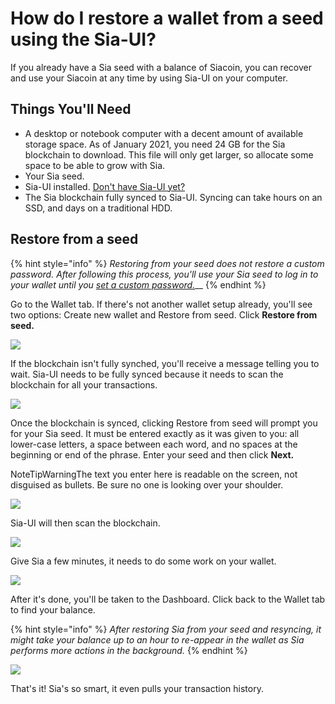 # How do I restore a wallet from a seed using the Sia-UI?

If you already have a Sia seed with a balance of Siacoin, you can recover and use your Siacoin at any time by using Sia-UI on your computer.

## Things You'll Need

* A desktop or notebook computer with a decent amount of available storage space. As of January 2021, you need 24 GB for the Sia blockchain to download. This file will only get larger, so allocate some space to be able to grow with Sia.
* Your Sia seed.
* Sia-UI installed. [Don't have Sia-UI yet?](how-to-download-and-install-sia-ui.md#find\_the\_right\_download\_for\_you)
* The Sia blockchain fully synced to Sia-UI. Syncing can take hours on an SSD, and days on a traditional HDD.

## Restore from a seed

{% hint style="info" %}
_Restoring from your seed does not restore a custom password. After following this process, you'll use your Sia seed to log in to your wallet until you_ [_set a custom password._](how-do-i-change-my-sia-wallet-password.md)__
{% endhint %}

Go to the Wallet tab. If there's not another wallet setup already, you'll see two options: Create new wallet and Restore from seed. Click **Restore from seed.**

![](../../../.gitbook/assets/restore-1%20\(2\)%20\(2\).png)

If the blockchain isn't fully synched, you'll receive a message telling you to wait. Sia-UI needs to be fully synced because it needs to scan the blockchain for all your transactions.

![](../../../.gitbook/assets/restore-2.png)

Once the blockchain is synced, clicking Restore from seed will prompt you for your Sia seed. It must be entered exactly as it was given to you: all lower-case letters, a space between each word, and no spaces at the beginning or end of the phrase. Enter your seed and then click **Next.**

NoteTipWarningThe text you enter here is readable on the screen, not disguised as bullets. Be sure no one is looking over your shoulder.

![](../../../.gitbook/assets/restore-3.png)

Sia-UI will then scan the blockchain.

![](../../../.gitbook/assets/restore-4.png)

Give Sia a few minutes, it needs to do some work on your wallet.

![](../../../.gitbook/assets/restore-5.png)

After it's done, you'll be taken to the Dashboard. Click back to the Wallet tab to find your balance.

{% hint style="info" %}
_After restoring Sia from your seed and resyncing, it might take your balance up to an hour to re-appear in the wallet as Sia performs more actions in the background._
{% endhint %}

![](../../../.gitbook/assets/send-1.png)

That's it! Sia's so smart, it even pulls your transaction history.
